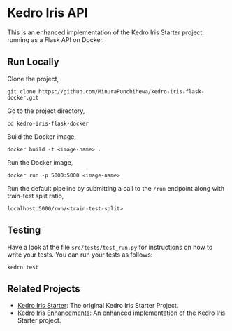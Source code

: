 # Kedro Iris API

This is an enhanced implementation of the Kedro Iris Starter project, running as a Flask API on Docker.

## Run Locally

Clone the project,

```
git clone https://github.com/MinuraPunchihewa/kedro-iris-flask-docker.git
```

Go to the project directory,

```
cd kedro-iris-flask-docker
```

Build the Docker image,

```
docker build -t <image-name> .
```

Run the Docker image,

```
docker run -p 5000:5000 <image-name>
```

Run the default pipeline by submitting a call to the `/run` endpoint along with train-test split ratio,
```
localhost:5000/run/<train-test-split>
```

## Testing

Have a look at the file `src/tests/test_run.py` for instructions on how to write your tests. You can run your tests as follows:

```
kedro test
```

## Related Projects

- [Kedro Iris Starter](https://github.com/quantumblacklabs/kedro-starter-pandas-iris.git): The original Kedro Iris Starter Project.
- [Kedro Iris Enhancements](https://github.com/MinuraPunchihewa/kedro-iris.git): An enhanced implementation of the Kedro Iris Starter project.
